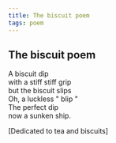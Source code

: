 ```yaml
---
title: The biscuit poem
tags: poem
---
```


## The biscuit poem

A biscuit dip  
with a stiff stiff grip  
but the biscuit slips  
Oh, a luckless " blip "  
The perfect dip  
now a sunken ship.   ⁣
⁣

[Dedicated to tea and biscuits]   ⁣